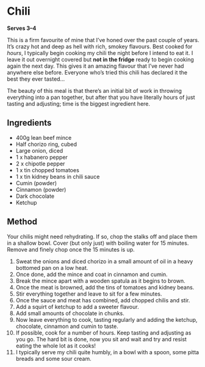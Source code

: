 # Chili

**Serves 3–4**

This is a firm favourite of mine that I’ve honed over the past couple of years.
It’s crazy hot and deep as hell with rich, smokey flavours. Best cooked for
_hours_, I typically begin cooking my chili the night before I intend to eat
it. I leave it out overnight covered but **not in the fridge** ready to begin
cooking again the next day. This gives it an amazing flavour that I’ve never had
anywhere else before. Everyone who’s tried this chili has declared it the best
they ever tasted…

The beauty of this meal is that there’s an initial bit of work in throwing
everything into a pan together, but after that you have literally hours of just
tasting and adjusting; time is the biggest ingredient here.

## Ingredients

* 400g lean beef mince
* Half chorizo ring, cubed
* Large onion, diced
* 1 x habanero pepper
* 2 x chipotle pepper
* 1 x tin chopped tomatoes
* 1 x tin kidney beans in chili sauce
* Cumin (powder)
* Cinnamon (powder)
* Dark chocolate
* Ketchup

## Method

Your chilis might need rehydrating. If so, chop the stalks off and place them
in a shallow bowl. Cover (but only just) with boiling water for 15 minutes.
Remove and finely chop once the 15 minutes is up.

1.  Sweat the onions and diced chorizo in a small amount of oil in a heavy
    bottomed pan on a low heat.
2.  Once done, add the mince and coat in cinnamon and cumin.
3.  Break the mince apart with a wooden spatula as it begins to brown.
4.  Once the meat is browned, add the tins of tomatoes and kidney beans.
5.  Stir everything together and leave to sit for a few minutes.
6.  Once the sauce and meat has combined, add chopped chilis and stir.
7.  Add a squirt of ketchup to add a sweeter flavour.
8.  Add small amounts of chocolate in chunks.
9.  Now leave everything to cook, tasting regularly and adding the ketchup,
    chocolate, cinnamon and cumin to taste.
10. If possible, cook for a number of hours. Keep tasting and adjusting as you
    go. The hard bit is done, now you sit and wait and try and resist eating
    the whole lot as it cooks!
11. I typically serve my chili quite humbly, in a bowl with a spoon, some pitta
    breads and some sour cream.
